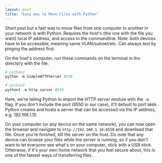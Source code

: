 ```yaml
---
layout: post
title: "Easy way to Move Files with Python"
---
```


Short post but a fast way to move files from one computer
to another in your network is with Python.
Requires the host's (the one with the file you want) local IP address,
and access to the commandline. Note: both devices have to be accessible,
meaning same VLAN/subnet/etc. Can always test by pinging the address first.


On the host's computer, run these commands on the terminal in the directory
with the file.

```python
# python2
python -m SimpleHTTPServer 8550

# python3
python3 -m http.server 8550
```

Here, we're telling Python to import the HTTP server module with the `-m` flag.
If you don't include the port (8550 in our case), it'll default to port `8000`.
Python creates and hosts a server that can be accessed via the IP address, e.g. 192.168.1.10.

On your computer (or any device on the same network), you can now open the browser
and navigate to `http://192.168.1.10:8550` and download that file. Once you're finished,
kill the server on the host. Do note that any device can browse your files while the server is
running, so if you don't want to let everyone see what's on your computer, stick with a USB stick.
Otherwise, if it's your own home network that you feel secure about, this is one of the fastest
ways of transferring files.
